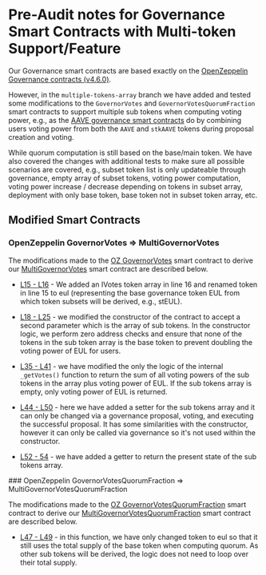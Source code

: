 # Pre-Audit notes for Governance Smart Contracts with Multi-token Support/Feature

Our Governance smart contracts are based exactly on the [OpenZeppelin Governance contracts (v4.6.0)](https://github.com/OpenZeppelin/openzeppelin-contracts/tree/master/contracts/governance). 

However, in the `multiple-tokens-array` branch we have added and tested some modifications to the `GovernorVotes` and `GovernorVotesQuorumFraction` smart contracts to support multiple sub tokens when computing voting power, e.g., as the [AAVE governance smart contracts](https://github.com/aave/governance-v2/blob/master/contracts/governance/GovernanceStrategy.sol) do by combining users voting power from both the `AAVE` and `stkAAVE` tokens during proposal creation and voting. 

While quorum computation is still based on the base/main token.
We have also covered the changes with additional tests to make sure all possible scenarios are covered, e.g., subset token list is only updateable through governance, empty array of subset tokens, voting power computation, voting power increase / decrease depending on tokens in subset array, deployment with only base token, base token not in subset token array, etc.

## Modified Smart Contracts 


### OpenZeppelin GovernorVotes => MultiGovernorVotes

The modifications made to the [OZ GovernorVotes](https://github.com/OpenZeppelin/openzeppelin-contracts/blob/master/contracts/governance/extensions/GovernorVotes.sol) smart contract to derive our [MultiGovernorVotes](https://github.com/euler-xyz/euler-governance/blob/multiple-tokens-array/contracts/governance/MultiGovernorVotes.sol) smart contract are described below.

* [L15 - L16](https://github.com/euler-xyz/euler-governance/blob/a059037d6ce91191a8896df1ea5055292f4aa017/contracts/governance/MultiGovernorVotes.sol#L15-L16) - We added an IVotes token array in line 16 and renamed token in line 15 to eul (representing the base governance token EUL from which token subsets will be derived, e.g., stEUL).

* [L18 - L25](https://github.com/euler-xyz/euler-governance/blob/a059037d6ce91191a8896df1ea5055292f4aa017/contracts/governance/MultiGovernorVotes.sol#L18-L25) - we modified the constructor of the contract to accept a second parameter which is the array of sub tokens. In the constructor logic, we perform zero address checks and ensure that none of the tokens in the sub token array is the base token to prevent doubling the voting power of EUL for users.

* [L35 - L41](https://github.com/euler-xyz/euler-governance/blob/a059037d6ce91191a8896df1ea5055292f4aa017/contracts/governance/MultiGovernorVotes.sol#L35-L41) - we have modified the only the logic of the internal `_getVotes()` function to return the sum of all voting powers of the sub tokens in the array plus voting power of EUL. If the sub tokens array is empty, only voting power of EUL is returned.

* [L44 - L50](https://github.com/euler-xyz/euler-governance/blob/a059037d6ce91191a8896df1ea5055292f4aa017/contracts/governance/MultiGovernorVotes.sol#L44-L50) - here we have added a setter for the sub tokens array and it can only be changed via a governance proposal, voting, and executing the successful proposal. It has some similarities with the constructor, however it can only be called via governance so it's not used within the constructor.

* [L52 - 54](https://github.com/euler-xyz/euler-governance/blob/a059037d6ce91191a8896df1ea5055292f4aa017/contracts/governance/MultiGovernorVotes.sol#L52-L54) - we have added a getter to return the present state of the sub tokens array.





### OpenZeppelin GovernorVotesQuorumFraction => MultiGovernorVotesQuorumFraction

The modifications made to the [OZ GovernorVotesQuorumFraction](https://github.com/OpenZeppelin/openzeppelin-contracts/blob/master/contracts/governance/extensions/GovernorVotesQuorumFraction.sol) smart contract to derive our [MultiGovernorVotesQuorumFraction](https://github.com/euler-xyz/euler-governance/blob/multiple-tokens-array/contracts/governance/MultiGovernorVotesQuorumFraction.sol) smart contract are described below.


* [L47 - L49](https://github.com/euler-xyz/euler-governance/blob/a059037d6ce91191a8896df1ea5055292f4aa017/contracts/governance/MultiGovernorVotesQuorumFraction.sol#L47-L49) - in this function, we have only changed token to eul so that it still uses the total supply of the base token when computing quorum. As other sub tokens will be derived, the logic does not need to loop over their total supply.